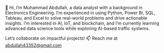  👋 Hi, I’m Muhammad Abdullah, a data analyst with a background in Electronics Engineering. I’m experienced in using Python, Power BI, SQL, Tableau, and Excel to solve real-world problems and drive actionable insights. I’m interested in AI, IoT, and blockchain, and I’m currently learning advanced data science tools while exploring AI-based traffic systems.
 
Let’s collaborate on impactful projects! 📫 Reach me at abdullah43352@gmail.com

<!---
haris43352/haris43352 is a ✨ special ✨ repository because its `README.md` (this file) appears on your GitHub profile.
You can click the Preview link to take a look at your changes.
--->
